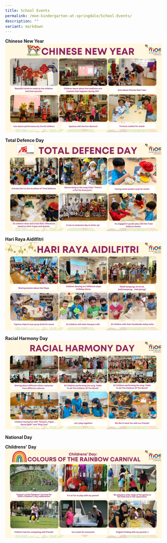 ```yaml
---
title: School Events
permalink: /moe-kindergarten-at-springdale/School-Events/
description: ""
variant: markdown
---
```

**Chinese New Year**
![](/images/Chinese%20New%20Year.png)

**Total Defence Day**
![](/images/total%20defence%20day.png)

**Hari Raya Aidilfitri**
![](/images/hari%20raya.png)

**Racial Harmony Day**
![](/images/RHD2024.png)

**National Day**


**Childrens' Day**
![](/images/CD2024.png)

